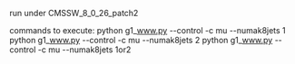 run under CMSSW_8_0_26_patch2

commands to execute:
python g1_www.py --control -c mu --numak8jets 1
python g1_www.py --control -c mu --numak8jets 2
python g1_www.py --control -c mu --numak8jets 1or2

